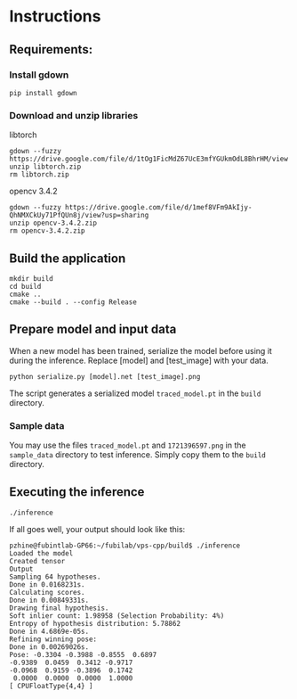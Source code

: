 # Instructions

## Requirements:

### Install gdown

```
pip install gdown
```

### Download and unzip libraries

libtorch

```
gdown --fuzzy https://drive.google.com/file/d/1tOg1FicMdZ67UcE3mfYGUkmOdL8BhrHM/view
unzip libtorch.zip
rm libtorch.zip
```

opencv 3.4.2
```
gdown --fuzzy https://drive.google.com/file/d/1mef8VFm9AkIjy-QhNMXCkUy71PfQUn8j/view?usp=sharing
unzip opencv-3.4.2.zip
rm opencv-3.4.2.zip
```

## Build the application 
```
mkdir build
cd build
cmake ..
cmake --build . --config Release
```

## Prepare model and input data
When a new model has been trained, serialize the model before using it during the inference.
Replace [model] and [test_image] with your data.
```
python serialize.py [model].net [test_image].png
```
The script generates a serialized model `traced_model.pt` in the `build` directory.

### Sample data
You may use the files `traced_model.pt` and `1721396597.png` in the `sample_data` directory to test inference. Simply copy them to the `build` directory.

## Executing the inference
```
./inference
```
If all goes well, your output should look like this:
```
pzhine@fubintlab-GP66:~/fubilab/vps-cpp/build$ ./inference
Loaded the model
Created tensor
Output
Sampling 64 hypotheses.
Done in 0.0168231s.
Calculating scores.
Done in 0.00849331s.
Drawing final hypothesis.
Soft inlier count: 1.98958 (Selection Probability: 4%)
Entropy of hypothesis distribution: 5.78862
Done in 4.6869e-05s.
Refining winning pose:
Done in 0.00269026s.
Pose: -0.3304 -0.3988 -0.8555  0.6897
-0.9389  0.0459  0.3412 -0.9717
-0.0968  0.9159 -0.3896  0.1742
 0.0000  0.0000  0.0000  1.0000
[ CPUFloatType{4,4} ]
```




